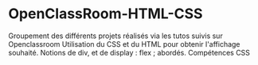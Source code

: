 # OpenClassRoom-HTML-CSS
Groupement des différents projets réalisés via les tutos suivis sur  Openclassroom
Utilisation du CSS et du HTML pour obtenir l'affichage souhaité.
Notions de div, et de display : flex ; abordés.
Compétences CSS 
